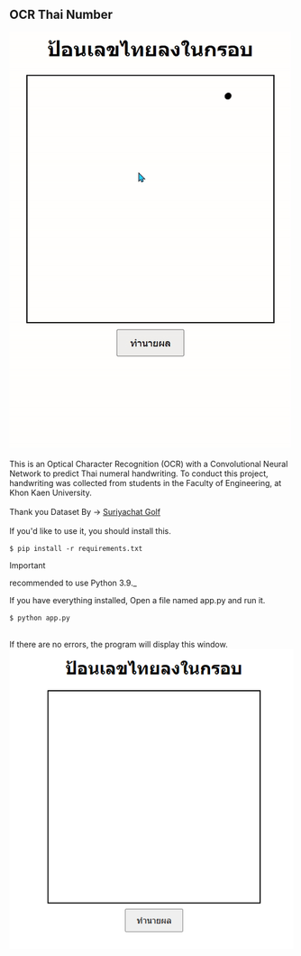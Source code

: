 ## OCR Thai Number
  <img src="Image/giff.gif" alt="Alt text" title="Optional title">
  <br>
  <br>
  This is an Optical Character Recognition (OCR) with a Convolutional Neural Network to predict Thai numeral handwriting. To conduct this project, handwriting was collected from students in the Faculty of Engineering, at Khon Kaen University.
  <br>
  <br>
  Thank you Dataset By -> <a href="Image/Suriyachat.jpg" target="_blank">Suriyachat Golf</a>
  <br>
  <br>
  If you'd like to use it, you should install this. <br>
  
  ```
  $ pip install -r requirements.txt
  ```
> [!IMPORTANT]
> recommended to use Python 3.9._
  
  If you have everything installed, Open a file named app.py and run it.
  ```
  $ python app.py
  ```
  <br>
  If there are no errors, the program will display this window.<br>
   <img src="Image/window.png" alt="Alt text" title="Optional title">


